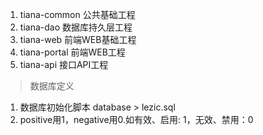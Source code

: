 1. tiana-common 公共基础工程
2. tiana-dao 数据库持久层工程
3. tiana-web 前端WEB基础工程
4. tiana-portal 前端WEB工程
5. tiana-api 接口API工程


> 数据库定义

1. 数据库初始化脚本 database > lezic.sql
2. positive用1，negative用0.如有效、启用: 1，无效、禁用：0
